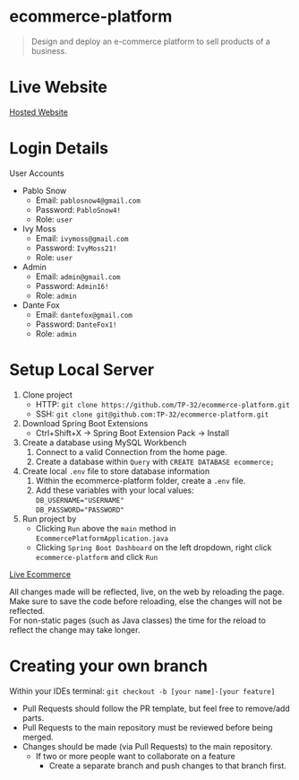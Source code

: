 # ecommerce-platform
> Design and deploy an e-commerce platform to sell products of a business.

# Live Website
[Hosted Website](http://149.56.22.220:5000)

# Login Details
User Accounts
  - Pablo Snow
    - Email: `pablosnow4@gmail.com`
    - Password: `PabloSnow4!`
    - Role: `user`
  - Ivy Moss
    - Email: `ivymoss@gmail.com`
    - Password: `IvyMoss21!`
    - Role: `user`
  - Admin
    - Email: `admin@gmail.com`
    - Password: `Admin16!`
    - Role: `admin`
  - Dante Fox
    - Email: `dantefox@gmail.com`
    - Password: `DanteFox1!`
    - Role: `admin`
    
# Setup Local Server
1. Clone project
    - HTTP: `git clone https://github.com/TP-32/ecommerce-platform.git`
    - SSH: `git clone git@github.com:TP-32/ecommerce-platform.git`
2. Download Spring Boot Extensions
    - Ctrl+Shift+X -> Spring Boot Extension Pack -> Install
3. Create a database using MySQL Workbench  
    1. Connect to a valid Connection from the home page.  
    2. Create a database within `Query` with `CREATE DATABASE ecommerce;`  
4. Create local `.env` file to store database information
    1. Within the ecommerce-platform folder, create a `.env` file.
    2. Add these variables with your local values:  
       `DB_USERNAME="USERNAME"`  
       `DB_PASSWORD="PASSWORD"`
5. Run project by
    - Clicking `Run` above the `main` method in `EcommercePlatformApplication.java`
    - Clicking `Spring Boot Dashboard` on the left dropdown, right click `ecommerce-platform` and click `Run`

[Live Ecommerce](http://localhost:3000)
    
All changes made will be reflected, live, on the web by reloading the page.  
Make sure to save the code before reloading, else the changes will not be reflected.  
For non-static pages (such as Java classes) the time for the reload to reflect the change may take longer.

# Creating your own branch
Within your IDEs terminal: `git checkout -b [your name]-[your feature]`
- Pull Requests should follow the PR template, but feel free to remove/add parts.
- Pull Requests to the main repository must be reviewed before being merged.
- Changes should be made (via Pull Requests) to the main repository. 
  - If two or more people want to collaborate on a feature
    - Create a separate branch and push changes to that branch first.
